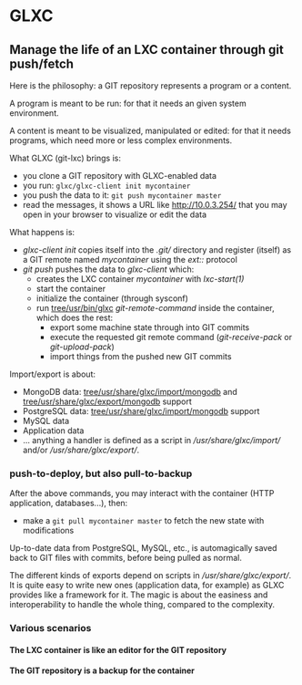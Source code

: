 # GLXC

## Manage the life of an LXC container through git push/fetch

Here is the philosophy: a GIT repository represents a program or a
content.

A program is meant to be run: for that it needs an given system
environment.

A content is meant to be visualized, manipulated or edited: for that
it needs programs, which need more or less complex environments.

What GLXC (git-lxc) brings is:
* you clone a GIT repository with GLXC-enabled data
* you run: ``` glxc/glxc-client init mycontainer ```
* you push the data to it: ``` git push mycontainer master ```
* read the messages, it shows a URL like http://10.0.3.254/ that you
  may open in your browser to visualize or edit the data

What happens is:
* _glxc-client init_ copies itself into the _.git/_ directory and
  register (itself) as a GIT remote named _mycontainer_ using the
  _ext::_ protocol
* _git push_ pushes the data to _glxc-client_ which:
    * creates the LXC container _mycontainer_ with _lxc-start(1)_
    * start the container
    * initialize the container (through sysconf)
    * run [tree/usr/bin/glxc](/usr/bin/glxc) _git-remote-command_
      inside the container, which does the rest:
        * export some machine state through into GIT commits
        * execute the requested git remote command (_git-receive-pack_
          or _git-upload-pack_)
        * import things from the pushed new GIT commits


Import/export is about:
* MongoDB data:
  [tree/usr/share/glxc/import/mongodb](PUSH) and
  [tree/usr/share/glxc/export/mongodb](PULL) support
* PostgreSQL data:
  [tree/usr/share/glxc/import/mongodb](PUSH) support
* MySQL data
* Application data
* ... anything a handler is defined as a script in
_/usr/share/glxc/import/_ and/or _/usr/share/glxc/export/_.


### push-to-deploy, but also pull-to-backup

After the above commands, you may interact with the container (HTTP
application, databases...), then:
* make a ``` git pull mycontainer master ``` to fetch the new state
  with modifications

Up-to-date data from PostgreSQL, MySQL, etc., is automagically saved
back to GIT files with commits, before being pulled as normal.

The different kinds of exports depend on scripts in
_/usr/share/glxc/export/_. It is quite easy to write new ones
(application data, for example) as GLXC provides like a framework for
it. The magic is about the easiness and interoperability to handle the
whole thing, compared to the complexity.


### Various scenarios

#### The LXC container is like an editor for the GIT repository
#### The GIT repository is a backup for the container


